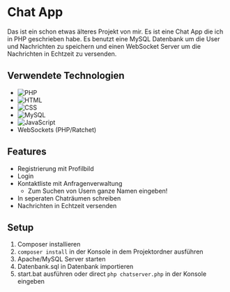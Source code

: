# Chat App

Das ist ein schon etwas älteres Projekt von mir. Es ist eine Chat App die ich in PHP geschrieben habe.
Es benutzt eine MySQL Datenbank um die User und Nachrichten zu speichern und einen WebSocket Server um die Nachrichten in Echtzeit zu versenden.

## Verwendete Technologien
- ![PHP](https://img.shields.io/badge/-PHP-000000?style=flat&logo=PHP)
- ![HTML](https://img.shields.io/badge/-HTML-000000?style=flat&logo=HTML5)
- ![CSS](https://img.shields.io/badge/-CSS-000000?style=flat&logo=CSS3)
- ![MySQL](https://img.shields.io/badge/-MySQL-000000?style=flat&logo=MySQL)
- ![JavaScript](https://img.shields.io/badge/-JavaScript-000000?style=flat&logo=JavaScript)
- WebSockets (PHP/Ratchet)

## Features

- Registrierung mit Profilbild
- Login
- Kontaktliste mit Anfragenverwaltung
  - Zum Suchen von Usern ganze Namen eingeben!
- In seperaten Chaträumen schreiben
- Nachrichten in Echtzeit versenden


## Setup

1. Composer installieren
2. `composer install` in der Konsole in dem Projektordner ausführen
3. Apache/MySQL Server starten
4. Datenbank.sql in Datenbank importieren
5. start.bat ausführen oder direct `php chatserver.php` in der Konsole eingeben